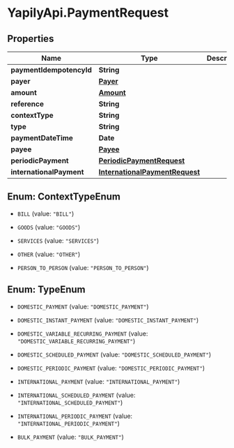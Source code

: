 # YapilyApi.PaymentRequest

## Properties

Name | Type | Description | Notes
------------ | ------------- | ------------- | -------------
**paymentIdempotencyId** | **String** |  | [optional] 
**payer** | [**Payer**](Payer.md) |  | [optional] 
**amount** | [**Amount**](Amount.md) |  | [optional] 
**reference** | **String** |  | [optional] 
**contextType** | **String** |  | [optional] 
**type** | **String** |  | 
**paymentDateTime** | **Date** |  | [optional] 
**payee** | [**Payee**](Payee.md) |  | 
**periodicPayment** | [**PeriodicPaymentRequest**](PeriodicPaymentRequest.md) |  | [optional] 
**internationalPayment** | [**InternationalPaymentRequest**](InternationalPaymentRequest.md) |  | [optional] 



## Enum: ContextTypeEnum


* `BILL` (value: `"BILL"`)

* `GOODS` (value: `"GOODS"`)

* `SERVICES` (value: `"SERVICES"`)

* `OTHER` (value: `"OTHER"`)

* `PERSON_TO_PERSON` (value: `"PERSON_TO_PERSON"`)





## Enum: TypeEnum


* `DOMESTIC_PAYMENT` (value: `"DOMESTIC_PAYMENT"`)

* `DOMESTIC_INSTANT_PAYMENT` (value: `"DOMESTIC_INSTANT_PAYMENT"`)

* `DOMESTIC_VARIABLE_RECURRING_PAYMENT` (value: `"DOMESTIC_VARIABLE_RECURRING_PAYMENT"`)

* `DOMESTIC_SCHEDULED_PAYMENT` (value: `"DOMESTIC_SCHEDULED_PAYMENT"`)

* `DOMESTIC_PERIODIC_PAYMENT` (value: `"DOMESTIC_PERIODIC_PAYMENT"`)

* `INTERNATIONAL_PAYMENT` (value: `"INTERNATIONAL_PAYMENT"`)

* `INTERNATIONAL_SCHEDULED_PAYMENT` (value: `"INTERNATIONAL_SCHEDULED_PAYMENT"`)

* `INTERNATIONAL_PERIODIC_PAYMENT` (value: `"INTERNATIONAL_PERIODIC_PAYMENT"`)

* `BULK_PAYMENT` (value: `"BULK_PAYMENT"`)




